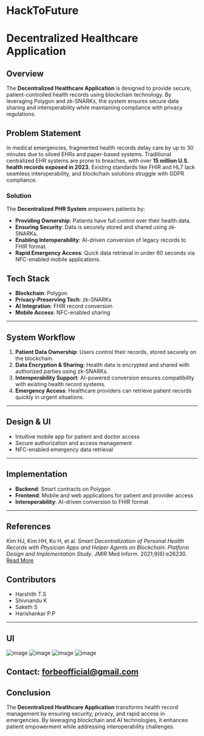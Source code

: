 # HackToFuture
# Decentralized Healthcare Application

## Overview
The **Decentralized Healthcare Application** is designed to provide secure, patient-controlled health records using blockchain technology. By leveraging Polygon and zk-SNARKs, the system ensures secure data sharing and interoperability while maintaining compliance with privacy regulations.

## Problem Statement
In medical emergencies, fragmented health records delay care by up to 30 minutes due to siloed EHRs and paper-based systems. Traditional centralized EHR systems are prone to breaches, with over **15 million U.S. health records exposed in 2023**. Existing standards like FHIR and HL7 lack seamless interoperability, and blockchain solutions struggle with GDPR compliance.

### **Solution**
The **Decentralized PHR System** empowers patients by:
- **Providing Ownership**: Patients have full control over their health data.
- **Ensuring Security**: Data is securely stored and shared using zk-SNARKs.
- **Enabling Interoperability**: AI-driven conversion of legacy records to FHIR format.
- **Rapid Emergency Access**: Quick data retrieval in under 60 seconds via NFC-enabled mobile applications.

## Tech Stack
- **Blockchain**: Polygon
- **Privacy-Preserving Tech**: zk-SNARKs
- **AI Integration**: FHIR record conversion
- **Mobile Access**: NFC-enabled sharing
----------------------------------------------------------------------------------------------------------------------------------------------------------------------------------------------------------------------------------------------------------------------------
## System Workflow
1. **Patient Data Ownership**: Users control their records, stored securely on the blockchain.
2. **Data Encryption & Sharing**: Health data is encrypted and shared with authorized parties using zk-SNARKs.
3. **Interoperability Support**: AI-powered conversion ensures compatibility with existing health record systems.
4. **Emergency Access**: Healthcare providers can retrieve patient records quickly in urgent situations.
----------------------------------------------------------------------------------------------------------------------------------------------------------------------------------------------------------------------------------------------------------------------------
## Design & UI
- Intuitive mobile app for patient and doctor access
- Secure authorization and access management
- NFC-enabled emergency data retrieval
----------------------------------------------------------------------------------------------------------------------------------------------------------------------------------------------------------------------------------------------------------------------------
## Implementation
- **Backend**: Smart contracts on Polygon
- **Frontend**: Mobile and web applications for patient and provider access
- **Interoperability**: AI-driven conversion to FHIR format
----------------------------------------------------------------------------------------------------------------------------------------------------------------------------------------------------------------------------------------------------------------------------
## References
Kim HJ, Kim HH, Ku H, et al. *Smart Decentralization of Personal Health Records with Physician Apps and Helper Agents on Blockchain: Platform Design and Implementation Study*. JMIR Med Inform. 2021;9(6):e26230. [Read More](https://pmc.ncbi.nlm.nih.gov/articles/PMC8218219/)

## Contributors
- Harshith T.S
- Shivnandu K
- Saketh S
- Harishankar P.P
----------------------------------------------------------------------------------------------------------------------------------------------------------------------------------------------------------------------------------------------------------------------------
## UI
![image](https://github.com/user-attachments/assets/2292ca27-3372-4094-b8f7-c7b02a633395)
![image](https://github.com/user-attachments/assets/6189e5ae-e9ea-4cda-b6d2-a1b2e987b68f)
![image](https://github.com/user-attachments/assets/a5d8aa26-96a7-45b9-a47d-5fa56e8c7c2b)
![image](https://github.com/user-attachments/assets/65666b85-0048-4477-9a94-7b835c98ce08)

Contact: **forbeofficial@gmail.com**
----------------------------------------------------------------------------------------------------------------------------------------------------------------------------------------------------------------------------------------------------------------------------
## Conclusion
The **Decentralized Healthcare Application** transforms health record management by ensuring security, privacy, and rapid access in emergencies. By leveraging blockchain and AI technologies, it enhances patient empowerment while addressing interoperability challenges.
